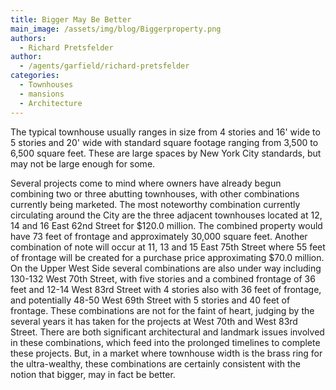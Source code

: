 ```yaml
---
title: Bigger May Be Better
main_image: /assets/img/blog/Biggerproperty.png
authors:
  - Richard Pretsfelder
author:
  - /agents/garfield/richard-pretsfelder
categories:
  - Townhouses
  - mansions
  - Architecture
---
```

<p>The typical townhouse usually ranges in size from 4 stories and 16' wide to 5 stories and 20' wide with standard square footage ranging from 3,500 to 6,500 square feet. These are large spaces by New York City standards, but may not be large enough for some. </p><p>Several projects come to mind where owners have already begun combining two or three abutting townhouses, with other combinations currently being marketed. The most noteworthy combination currently circulating around the City are the three adjacent townhouses located at 12, 14 and 16 East 62nd Street for $120.0 million. The combined property would have 73 feet of frontage and approximately 30,000 square feet. Another combination of note will occur at 11, 13 and 15 East 75th Street where 55 feet of frontage will be created for a purchase price approximating $70.0 million. On the Upper West Side several combinations are also under way including 130-132 West 70th Street, with five stories and a combined frontage of 36 feet and 12-14 West 83rd Street with 4 stories also with 36 feet of frontage, and potentially 48-50 West 69th Street with 5 stories and 40 feet of frontage. These combinations are not for the faint of heart, judging by the several years it has taken for the projects at West 70th and West 83rd Street. There are both significant architectural and landmark issues involved in these combinations, which feed into the prolonged timelines to complete these projects. But, in a market where townhouse width is the brass ring for the ultra-wealthy, these combinations are certainly consistent with the notion that bigger, may in fact be better.
</p>
